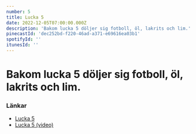 ```yaml
---
number: 5
title: Lucka 5
date: 2022-12-05T07:00:00.000Z
description: 'Bakom lucka 5 döljer sig fotboll, öl, lakrits och lim.'
pinecastId: 'dec252bd-f220-46ad-a371-e69616ea03b1'
spotifyId: ''
itunesId: ''
---
```


# Bakom lucka 5 döljer sig fotboll, öl, lakrits och lim.

### Länkar

- [Lucka 5](https://noidea.dog/glue)
- [Lucka 5 (video)](https://www.youtube.com/watch?v=0NUhO9r8UUc)
